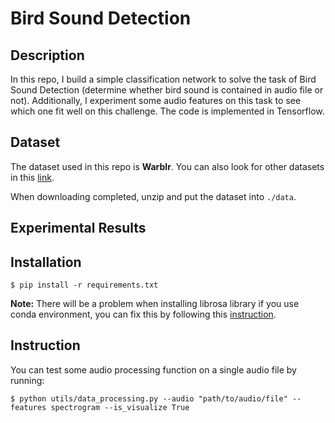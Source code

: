 # Bird Sound Detection
## Description
In this repo, I build a simple classification network to solve the task of Bird Sound Detection (determine whether bird sound is contained in audio file or not). Additionally, I experiment some audio features on this task to see which one fit well on this challenge. The code is implemented in Tensorflow.

## Dataset
The dataset used in this repo is __Warblr__. You can also look for other datasets in this [link](https://dagshub.com/kingabzpro/Bird-Audio-Detection-challenge).

When downloading completed, unzip and put the dataset into `./data`.
## Experimental Results

## Installation
```
$ pip install -r requirements.txt
```
__Note:__ There will be a problem when installing librosa library if you use conda environment, you can fix this by following this [instruction](https://stackoverflow.com/questions/62658071/modulenotfounderror-no-module-named-librosa).
## Instruction
You can test some audio processing function on a single audio file by running:
```
$ python utils/data_processing.py --audio "path/to/audio/file" --features spectrogram --is_visualize True
```
